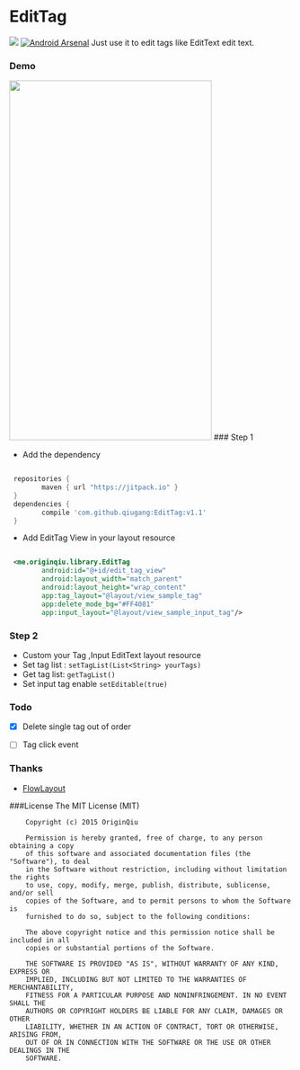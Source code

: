 # EditTag
[![](https://jitpack.io/v/qiugang/EditTag.svg)](https://jitpack.io/#qiugang/EditTag)
[![Android Arsenal](https://img.shields.io/badge/Android%20Arsenal-EditTag-green.svg?style=true)](https://android-arsenal.com/details/1/3907)
 Just use it to edit tags like EditText edit text.
### Demo
<img src="/screenshots/s01.jpg" width="360" height="640" />
### Step 1

* Add the dependency

```groovy

 repositories {
        maven { url "https://jitpack.io" }
 }
 dependencies {
	    compile 'com.github.qiugang:EditTag:v1.1'
 }
```
* Add EditTag View in your layout resource

```xml

 <me.originqiu.library.EditTag
        android:id="@+id/edit_tag_view"
        android:layout_width="match_parent"
        android:layout_height="wrap_content"
        app:tag_layout="@layout/view_sample_tag"
        app:delete_mode_bg="#FF4081"
        app:input_layout="@layout/view_sample_input_tag"/>
```

### Step 2

* Custom your Tag ,Input EditText layout resource
* Set  tag list : ```setTagList(List<String> yourTags)```
* Get tag list: ```getTagList()```
* Set input tag enable ```setEditable(true)```

### Todo
 - [x] Delete single tag out of order
 - [ ] Tag click event


### Thanks
* [FlowLayout](https://github.com/hongyangAndroid/FlowLayout/blob/master/flowlayout-lib%2Fsrc%2Fmain%2Fjava%2Fcom%2Fzhy%2Fview%2Fflowlayout%2FFlowLayout.java)

###License
    The MIT License (MIT)

        Copyright (c) 2015 OriginQiu

        Permission is hereby granted, free of charge, to any person obtaining a copy
        of this software and associated documentation files (the "Software"), to deal
        in the Software without restriction, including without limitation the rights
        to use, copy, modify, merge, publish, distribute, sublicense, and/or sell
        copies of the Software, and to permit persons to whom the Software is
        furnished to do so, subject to the following conditions:

        The above copyright notice and this permission notice shall be included in all
        copies or substantial portions of the Software.

        THE SOFTWARE IS PROVIDED "AS IS", WITHOUT WARRANTY OF ANY KIND, EXPRESS OR
        IMPLIED, INCLUDING BUT NOT LIMITED TO THE WARRANTIES OF MERCHANTABILITY,
        FITNESS FOR A PARTICULAR PURPOSE AND NONINFRINGEMENT. IN NO EVENT SHALL THE
        AUTHORS OR COPYRIGHT HOLDERS BE LIABLE FOR ANY CLAIM, DAMAGES OR OTHER
        LIABILITY, WHETHER IN AN ACTION OF CONTRACT, TORT OR OTHERWISE, ARISING FROM,
        OUT OF OR IN CONNECTION WITH THE SOFTWARE OR THE USE OR OTHER DEALINGS IN THE
        SOFTWARE.



